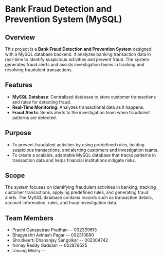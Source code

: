 # Bank Fraud Detection and Prevention System (MySQL)

## Overview
This project is a **Bank Fraud Detection and Prevention System** designed with a MySQL database backend. It analyzes banking transaction data in real-time to identify suspicious activities and prevent fraud. The system generates fraud alerts and assists investigation teams in tracking and resolving fraudulent transactions.

## Features
- **MySQL Database**: Centralized database to store customer transactions and rules for detecting fraud.
- **Real-Time Monitoring**: Analyzes transactional data as it happens.
- **Fraud Alerts**: Sends alerts to the investigation team when fraudulent patterns are detected.

## Purpose
- To prevent fraudulent activities by using predefined rules, holding suspicious transactions, and alerting customers and investigation teams.
- To create a scalable, adaptable MySQL database that tracks patterns in transaction data and helps financial institutions mitigate risks.
  
## Scope
The system focuses on identifying fraudulent activities in banking, tracking customer transactions, applying predefined rules, and generating fraud alerts. The MySQL database contains records such as transaction details, account information, rules, and fraud investigation data.



## Team Members
- Prachi Ganapatrao Pradhan          -- 002339613
- Bhagyashri Avinash Pagar           -- 002310690
- Shrutkeerti Dhananjay Sangolkar    -- 002304742
- Nirnay Reddy Gaddam                -- 002879525
- Umang Mistry                       --
